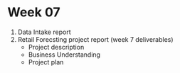 # Week 07

1. Data Intake report
2. Retail Forecsting project report (week 7 deliverables)
	* Project description
	* Business Understanding
	* Project plan
